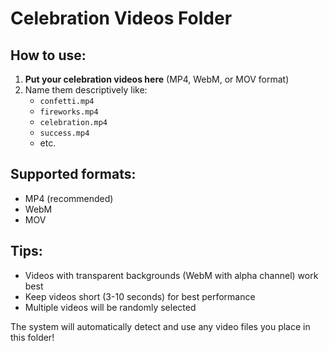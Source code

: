 # Celebration Videos Folder

## How to use:
1. **Put your celebration videos here** (MP4, WebM, or MOV format)
2. Name them descriptively like:
   - `confetti.mp4`
   - `fireworks.mp4`
   - `celebration.mp4`
   - `success.mp4`
   - etc.

## Supported formats:
- MP4 (recommended)
- WebM
- MOV

## Tips:
- Videos with transparent backgrounds (WebM with alpha channel) work best
- Keep videos short (3-10 seconds) for best performance
- Multiple videos will be randomly selected

The system will automatically detect and use any video files you place in this folder!